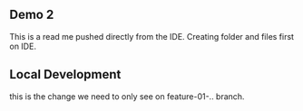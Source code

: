 ## Demo 2

This is a read me pushed directly from the IDE. Creating folder and files first on IDE.

## Local Development

this is the change we need to only see on feature-01-.. branch.
